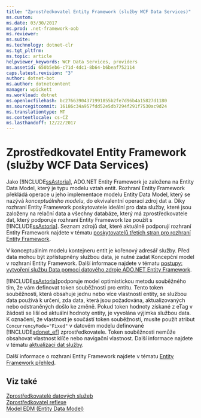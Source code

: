 ```yaml
---
title: "Zprostředkovatel Entity Framework (služby WCF Data Services)"
ms.custom: 
ms.date: 03/30/2017
ms.prod: .net-framework-oob
ms.reviewer: 
ms.suite: 
ms.technology: dotnet-clr
ms.tgt_pltfrm: 
ms.topic: article
helpviewer_keywords: WCF Data Services, providers
ms.assetid: 650b5eb6-c71d-4dc1-8b64-b6beaf752114
caps.latest.revision: "3"
author: dotnet-bot
ms.author: dotnetcontent
manager: wpickett
ms.workload: dotnet
ms.openlocfilehash: bc27663904371991855b2fe7d96b4a15827d1180
ms.sourcegitcommit: 16186c34a957fdd52e5db7294f291f7530ac9d24
ms.translationtype: MT
ms.contentlocale: cs-CZ
ms.lasthandoff: 12/22/2017
---
```

# <a name="entity-framework-provider-wcf-data-services"></a>Zprostředkovatel Entity Framework (služby WCF Data Services)
Jako [!INCLUDE[ssAstoria](../../../../includes/ssastoria-md.md)], ADO.NET Entity Framework je založena na Entity Data Model, který je typu modelu vztah entit. Rozhraní Entity Framework překládá operace u jeho implementace modelu Entity Data Model, který se nazývá *konceptuálního modelu*, do ekvivalentní operací zdroj dat a. Díky rozhraní Entity Framework poskytovatele ideální pro data služby, které jsou založeny na relační data a všechny databáze, který má zprostředkovatele dat, který podporuje rozhraní Entity Framework lze použít s [!INCLUDE[ssAstoria](../../../../includes/ssastoria-md.md)]. Seznam zdrojů dat, které aktuálně podporují rozhraní Entity Framework najdete v tématu [poskytovatelů třetích stran pro rozhraní Entity Framework](http://go.microsoft.com/fwlink/?LinkId=143699).  
  
 V konceptuálním modelu kontejneru entit je kořenový adresář služby. Před data mohou být zpřístupněny službou data, je nutné zadat Koncepční model v rozhraní Entity Framework. Další informace najdete v tématu [postupy: vytvoření službu Data pomocí datového zdroje ADO.NET Entity Framework](../../../../docs/framework/data/wcf/create-a-data-service-using-an-adonet-ef-data-wcf.md).  
  
 [!INCLUDE[ssAstoria](../../../../includes/ssastoria-md.md)]podporuje model optimistickou metodu souběžného tím, že vám definovat token souběžnosti pro entitu. Tento token souběžnosti, která obsahuje jednu nebo více vlastností entity, se službou data používá k určení, zda data, která jsou požadována, aktualizovaných nebo odstraněných došlo ke změně. Pokud token hodnoty získané z eTag v žádosti se liší od aktuální hodnoty entity, je vyvolána výjimka službou data. K označení, že vlastnost je součástí token souběžnosti, musíte použít atribut `ConcurrencyMode="Fixed"` v datovém modelu definované [!INCLUDE[adonet_ef](../../../../includes/adonet-ef-md.md)] zprostředkovatele. Token souběžnosti nemůže obsahovat vlastnost klíče nebo navigační vlastnost. Další informace najdete v tématu [aktualizaci dat služby](../../../../docs/framework/data/wcf/updating-the-data-service-wcf-data-services.md).  
  
 Další informace o rozhraní Entity Framework najdete v tématu [Entity Framework přehled](../../../../docs/framework/data/adonet/ef/overview.md).  
  
## <a name="see-also"></a>Viz také  
 [Zprostředkovatelé datových služeb](../../../../docs/framework/data/wcf/data-services-providers-wcf-data-services.md)  
 [Zprostředkovatel reflexe](../../../../docs/framework/data/wcf/reflection-provider-wcf-data-services.md)  
 [Model EDM (Entity Data Model)](../../../../docs/framework/data/adonet/entity-data-model.md)
